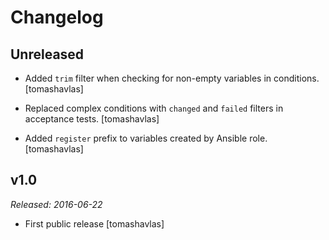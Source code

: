 Changelog
=========

Unreleased
----------

- Added `trim` filter when checking for non-empty variables in conditions.
  [tomashavlas]

- Replaced complex conditions with `changed` and `failed` filters in acceptance tests.
  [tomashavlas]

- Added `register` prefix to variables created by Ansible role.
  [tomashavlas]

v1.0
----

*Released: 2016-06-22*

- First public release
  [tomashavlas]

